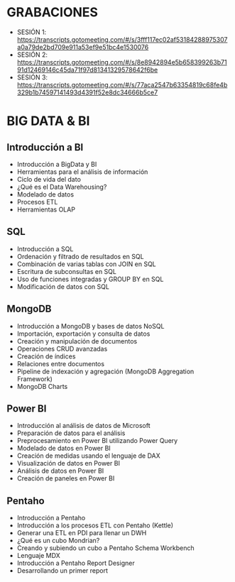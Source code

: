 # GRABACIONES 

- SESIÓN 1: https://transcripts.gotomeeting.com/#/s/3fff117ec02af53184288975307a0a79de2bd709e911a53ef9e51bc4e1530076
- SESIÓN 2: https://transcripts.gotomeeting.com/#/s/8e8942894e5b658399263b7191d12469146c45da71f97d81341329578642f6be
- SESIÓN 3: https://transcripts.gotomeeting.com/#/s/77aca2547b63354819c68fe4b329b1b74597141493d4391f52e8dc34666b5ce7

# BIG DATA & BI

## Introducción a BI 

- Introducción a BigData y BI
- Herramientas para el análisis de información
- Ciclo de vida del dato
- ¿Qué es el Data Warehousing?
- Modelado de datos
- Procesos ETL
- Herramientas OLAP

## SQL

- Introducción a SQL
- Ordenación y filtrado de resultados en SQL
- Combinación de varias tablas con JOIN en SQL
- Escritura de subconsultas en SQL
- Uso de funciones integradas y GROUP BY en SQL
- Modificación de datos con SQL

## MongoDB

- Introducción a MongoDB y bases de datos NoSQL
- Importación, exportación y consulta de datos
- Creación y manipulación de documentos
- Operaciones CRUD avanzadas
- Creación de índices
- Relaciones entre documentos
- Pipeline de indexación y agregación (MongoDB Aggregation Framework)
- MongoDB Charts

## Power BI

- Introducción al análisis de datos de Microsoft
- Preparación de datos para el análisis
- Preprocesamiento en Power BI utilizando Power Query
- Modelado de datos en Power BI
- Creación de medidas usando el lenguaje de DAX
- Visualización de datos en Power BI
- Análisis de datos en Power BI
- Creación de paneles en Power BI

## Pentaho
 
- Introducción a Pentaho
- Introducción a los procesos ETL con Pentaho (Kettle)
- Generar una ETL en PDI para llenar un DWH
- ¿Qué es un cubo Mondrian?
- Creando y subiendo un cubo a Pentaho Schema Workbench
- Lenguaje MDX
- Introducción a Pentaho Report Designer
- Desarrollando un primer report

